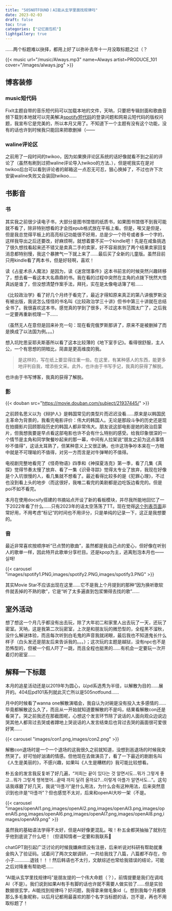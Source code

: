 ```yaml
---
title: "505NOTFOUND丨AI能从玄学里面找规律吗"
date: 2023-02-03
draft: false
toc: true
categories: ["记忆面包机"]
lightgallery: true
---
```


……两个标题难以抉择，都用上好了以弥补去年十一月没取标题之过（？

{{< music url="/music/Always.mp3" name=Always artist=PRODUCE_101 cover="/images/always.jpg" >}}

<!--resources:
- name: "featured-image"
  src: "featured-image.png"
-->

## 博客装修

### music短代码

FixIt主题自带的音乐短代码可以加载本地的文件，天呐，只要把专辑封面和歌曲音频下载到本地就可以完美解决[spotify短代码](https://gist.github.com/j-un/e7d0b3118556479392bd2269f7059242)的登录问题和网易云短代码的版权问题，我宣布它是完美的，所以本月又用了。不知道下一个主题有没有这个功能，没有的话也许到时候我只能回来把歌删掉（——

### waline评论区

之前用了一段时间的twikoo，因为如果换评论区系统的话好像就看不到之前的评论了（虽然有刷到过把waline评论导入twikoo的方法、），但是呢我实在是对twikoo后台可以看到评论者的邮箱这一点忍无可忍，狠心换掉了，不过也许下次安装waline失败又会装回twikoo……

## 书影音

### 书

其实我之前很少读电子书，大部分是图书馆借的纸质书，如果图书馆借不到我可能就不看了，除非特别想看的才会找epub格式放在平板上看。但是，唉又是但是，但是我总觉得平板上的高亮标记功能很不好用，总是少一个符号或者多一个字的，这样我导出之后还要改，好麻烦啊，就想着要不买一个kindle吧！先是在咸鱼挑选了很久想找看起来还不错又是卖真二手的卖家，好不容易挑到了两个结果卖家回复消息都特别慢，我这个暴脾气一下就上来了……最后买了全新的儿童版。虽然目前只用kindle看了两本书，但是好轻啊，喜欢！

读《占星术杀人魔法》是因为，读《迷宫馆事件》这本书前言的时候突然兴趣转移了，想去看一看这本大名鼎鼎的书。我在看的过程中突然在主角的点拨下恍然大悟真凶是谁了，但没想清楚作案手法，拜托，实在是太像电话簿了啦……

《比较政治学》看了好几个月终于看完了，最近才得知原来真正的第八讲俄罗斯没有被出版，我说怎么怪怪的书名叫《比较政治学三十讲》但书中第三十讲就在总结全书了。我很喜欢这本书，感觉真的学到了很多，不过这本书范围太广了，之后我一定要再重新梳理一下……

（虽然无人在意但是回来补充一句：现在看完俄罗斯那讲了，原来不是被删掉了而是换成了以法国为例。。。）

想入坑陀思妥耶夫斯基所以看了这本比较薄的《地下室手记》。看得很舒服，主人公，一个有思想的阴暗比，简直是更高维度的我。

> 是这样的，写在纸上要显得庄重一些。在这里，有某种感人的东西，能更多地评判自我，增添些文采。此外，也许由于书写手记，我真的获得了解脱。

也许由于书写博客，我真的获得了解脱。

### 影

{{< douban src="https://movie.douban.com/subject/21937445/" >}}

之前顾名思义以为《辩护人》是韩国常见的类型片而迟迟没看……原来是以韩国民主革命为背景的，我看完电影评价：伟大的韩国人。无论是那段斗争的历史还是现在拍摄影片回顾那段历史的韩国人都非常伟大。朋友说这部电影是她的政治启蒙片，但我想我要是早点看这部电影也许不会有什么特别的感受。给我印象很深的一个情节是主角和同学聚餐吵起来的那一幕，中间有人拉架说“朋友之前为这点事情吵不值得”，这话太耳熟了，但某种意义上又很正确，也许这场争吵本来在一方眼中就是不可理喻的不值得，对另一方而言是对牛弹琴的不值得。

电视剧完整地看完了《怪奇物语》四季和《神探夏洛克》第一季，看了几集《真探》觉得节奏太慢了放弃、看了一集《识骨寻踪》觉得太专业了放弃，我现在好像是个入坑很慢的人，看几集就不想看了。最近看得比较多的是《犯罪心理》，不过也没到看上头的地步（而这很好，我唯二看完的美剧都是边吃饭边看完的。但是poi不如不看完。

本月在使用docsify搭建的书摘站点开设了新的看板模块，并尽我所能地回忆了一下2022年看了什么……只有2023年的话太空荡荡了TT。现在觉得[这个列表页面](https://docs.iceco.icu/#/watch/2023)非常好用，不用考虑“标记”的时间也不用评分，只是单纯的记录一下，这正是我想要的。

### 音

最近非常喜欢按顺序听“已点赞的歌曲”，虽然都是我自己点的爱心，但好像在听别人的歌单一样，因此特开此歌单分享栏目。还是kpop为主，逃离剋泡本月也——실패!

{{< carousel "images/spotify1.PNG,images/spotify2.PNG,images/spotify3.PNG" >}}

其实Movie Star不应该出现在这里……它不是我上个月提到的那种“因为换听歌软件就丢掉的不熟的歌”，它是“听了太多遍直到包浆懒得去找的歌”……

## 室外活动

想了想这一个月几乎都没有出去玩，除了大年初二和家里人出去玩了一天，还玩了密室。天呐，这是我第二次玩密室，上次是和朋友玩的微恐型的，全程黑不溜秋，没什么解谜体验，而且每次听到白毛鬼的声音我就闭眼，最后我也不知道鬼长什么样子（白头发还是朋友后来告诉我的。。。）；这次玩的主题是越狱，没有npc也不是恐怖型的，但被一个假人吓了一跳，而且全程也挺黑的……有机会一定要玩一次开着灯的密室……

## 解释一下标题

本月的追星活动还是以2019年为圆心，以pd系选秀为半径，以解散为目的……展开的。404后pd101系列就此灭亡所以是505notfound……

月中的时候看了wanna one解散演唱会，我自认为对碗是没有投入太多感情的……毕竟都解散这么久了，而且从一开始就知道要解散的不是吗，结果看解散con还是看哭了。哭之前我还在那截图呢，心想这个发言环节除了说话的人面向观众边说边哭其他人都背过去哭或者蹲地上哭说话的人发言结束后也背过去哭的画面很可爱很好笑……

{{< carousel "images/con1.png,images/con2.png" >}}

解散con退场时是一个一个退场的这我很久之前就知道，没想到邕退场的时候我突然哭了。好可怕好汹涌的情感。但他现在去做演员了，看了一下最近的剧剧名叫《人生是美丽的》，不感兴趣，如果叫《人生是糟糕的》我可能比较想看。

朴五金的发言我反复听了好几遍，“저희는 끝이 있다는 것 알면서도…뭐가 그렇게 좋고…뭐가 그렇게 행복했어…끝때 까지 달려 올까요?…이렇게 아플가 알면서도…”。这句话我琢磨了好几天，我说“아플가”是什么用法，为什么会有这种用法，后来突然意识到也许是“아플까”？但也感觉不太对，后来和openAI大吵一架（不是。

{{< carousel "images/openAI1.png,images/openAI2.png,images/openAI3.png,images/openAI5.png,images/openAI6.png,images/openAI7.png,images/openAI8.png,images/openAI9.png" >}}

虽然我的基础语法学得不太好，但是AI好像更混乱。唉！朴五金都哭抽抽了就别在乎他到底说了什么吧！（但请知情者一定要和我联系🥺
 
chatGPT刚引起广泛讨论的时候我嫌麻烦没有注册，后来听说对科研有帮助就重金购入了验证码。试着问了两次文献调研，一共给我找了八篇，八篇都不存在，你小子…………退钱！！！然后韩语也不太行，文献综述也常给我错误的结论，可能之后对降重有帮助吧……

“AI能从玄学里找规律吗”是朋友提的一个伟大命题（？），前情提要是我们在调戏AI（不是）。我们说到如果AI有手有脚的话也许就不需要人做实验了……但是实验数据很玄学，AI能找到规律吗？好问题，我得拿来做毛象id（。想到我每个月都换那么多毛象昵称，以后月记都用最喜欢的那个名字当标题的话，岂不是，再也不用取标题了！